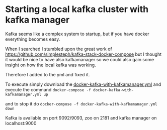 # Starting a local kafka cluster with kafka manager

Kafka seems like a complex system to startup, but if you have docker everything becomes easy. 

When I searched I stumbled upon the great work of https://github.com/simplesteph/kafka-stack-docker-compose
but I thought it would be nice to have also kafkamanager so we could also gain some insight on how the local kafka was working.

Therefore I added to the yml and fixed it. 

To execute simply download the [docker-kafka-with-kafkamanager.yml](docker-kafka-with-kafkamanager.yml) and execute the command
`docker-compose -f docker-kafka-with-kafkamanager.yml up`

and to stop it do
`docker-compose -f docker-kafka-with-kafkamanager.yml down`

Kafka is available on port 9092/9093, zoo on 2181 and kafka manager on localhost:9000